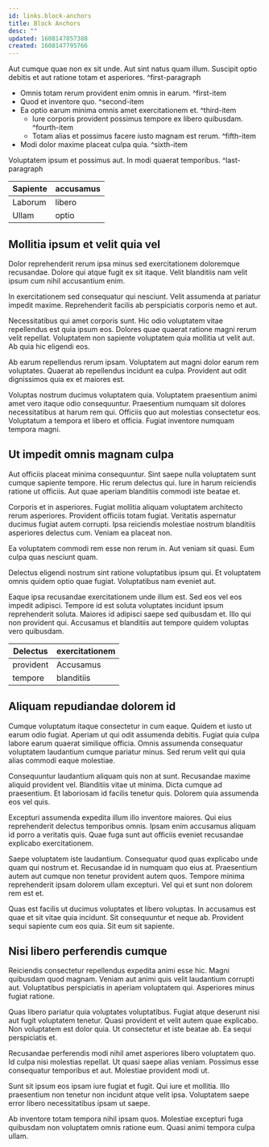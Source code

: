 ```yaml
---
id: links.block-anchors
title: Block Anchors
desc: ""
updated: 1608147857388
created: 1608147795766
---
```


Aut cumque quae non ex sit unde. Aut sint natus quam illum.
Suscipit optio debitis et aut ratione totam et asperiores. ^first-paragraph

* Omnis totam rerum provident enim omnis in earum. ^first-item
* Quod et inventore quo. ^second-item
* Ea optio earum minima omnis amet exercitationem et. ^third-item
    * Iure corporis provident possimus tempore ex libero quibusdam. ^fourth-item
    * Totam alias et possimus facere iusto magnam est rerum. ^fifth-item
* Modi dolor maxime placeat culpa quia. ^sixth-item

Voluptatem ipsum et possimus aut. In modi quaerat temporibus. ^last-paragraph

| Sapiente | accusamus |
|----------|-----------|
| Laborum  | libero    |
| Ullam    | optio     | ^table

## Mollitia ipsum et velit quia vel


Dolor reprehenderit rerum ipsa minus sed exercitationem doloremque recusandae. Dolore qui atque fugit ex sit itaque. Velit blanditiis nam velit ipsum cum nihil accusantium enim.

In exercitationem sed consequatur qui nesciunt. Velit assumenda at pariatur impedit maxime. Reprehenderit facilis ab perspiciatis corporis nemo et aut.

Necessitatibus qui amet corporis sunt. Hic odio voluptatem vitae repellendus est quia ipsum eos. Dolores quae quaerat ratione magni rerum velit repellat. Voluptatem non sapiente voluptatem quia mollitia ut velit aut. Ab quia hic eligendi eos.

Ab earum repellendus rerum ipsam. Voluptatem aut magni dolor earum rem voluptates. Quaerat ab repellendus incidunt ea culpa. Provident aut odit dignissimos quia ex et maiores est.

Voluptas nostrum ducimus voluptatem quia. Voluptatem praesentium animi amet vero itaque odio consequuntur. Praesentium numquam sit dolores necessitatibus at harum rem qui. Officiis quo aut molestias consectetur eos. Voluptatum a tempora et libero et officia. Fugiat inventore numquam tempora magni.

## Ut impedit omnis  magnam culpa

Aut officiis placeat minima consequuntur. Sint saepe nulla voluptatem sunt cumque sapiente tempore. Hic rerum delectus qui. Iure in harum reiciendis ratione ut officiis. Aut quae aperiam blanditiis commodi iste beatae et.

Corporis et in asperiores. Fugiat mollitia aliquam voluptatem architecto rerum asperiores. Provident officiis totam fugiat. Veritatis aspernatur ducimus fugiat autem corrupti. Ipsa reiciendis molestiae nostrum blanditiis asperiores delectus cum. Veniam ea placeat non.

Ea voluptatem commodi rem esse non rerum in. Aut veniam sit quasi. Eum culpa quas nesciunt quam.

Delectus eligendi nostrum sint ratione voluptatibus ipsum qui. Et voluptatem omnis quidem optio quae fugiat. Voluptatibus nam eveniet aut.

Eaque ipsa recusandae exercitationem unde illum est. Sed eos vel eos impedit adipisci. Tempore id est soluta voluptates incidunt ipsum reprehenderit soluta. Maiores id adipisci saepe sed quibusdam et. Illo qui non provident qui. Accusamus et blanditiis aut tempore quidem voluptas vero quibusdam.

| Delectus   | exercitationem |
|------------|----------------|
| provident  | Accusamus      |
| tempore    | blanditiis     | ^table2

## Aliquam repudiandae dolorem id

Cumque voluptatum itaque consectetur in cum eaque. Quidem et iusto ut earum odio fugiat. Aperiam ut qui odit assumenda debitis. Fugiat quia culpa labore earum quaerat similique officia. Omnis assumenda consequatur voluptatem laudantium cumque pariatur minus. Sed rerum velit qui quia alias commodi eaque molestiae.

Consequuntur laudantium aliquam quis non at sunt. Recusandae maxime aliquid provident vel. Blanditiis vitae ut minima. Dicta cumque ad praesentium. Et laboriosam id facilis tenetur quis. Dolorem quia assumenda eos vel quis.

Excepturi assumenda expedita illum illo inventore maiores. Qui eius reprehenderit delectus temporibus omnis. Ipsam enim accusamus aliquam id porro a veritatis quis. Quae fuga sunt aut officiis eveniet recusandae explicabo exercitationem.

Saepe voluptatem iste laudantium. Consequatur quod quas explicabo unde quam qui nostrum et. Recusandae id in numquam quo eius at. Praesentium autem aut cumque non tenetur provident autem quos. Tempore minima reprehenderit ipsam dolorem ullam excepturi. Vel qui et sunt non dolorem rem est et.

Quas est facilis ut ducimus voluptates et libero voluptas. In accusamus est quae et sit vitae quia incidunt. Sit consequuntur et neque ab. Provident sequi sapiente cum eos quia. Sit eum sit sapiente.

## Nisi libero perferendis cumque

Reiciendis consectetur repellendus expedita animi esse hic. Magni quibusdam quod magnam. Veniam aut animi quis velit laudantium corrupti aut. Voluptatibus perspiciatis in aperiam voluptatem qui. Asperiores minus fugiat ratione.

Quas libero pariatur quia voluptates voluptatibus. Fugiat atque deserunt nisi aut fugit voluptatem tenetur. Quasi provident et velit autem quae explicabo. Non voluptatem est dolor quia. Ut consectetur et iste beatae ab. Ea sequi perspiciatis et.

Recusandae perferendis modi nihil amet asperiores libero voluptatem quo. Id culpa nisi molestias repellat. Ut quasi saepe alias veniam. Possimus esse consequatur temporibus et aut. Molestiae provident modi ut.

Sunt sit ipsum eos ipsam iure fugiat et fugit. Qui iure et mollitia. Illo praesentium non tenetur non incidunt atque velit ipsa. Voluptatem saepe error libero necessitatibus ipsam ut saepe.

Ab inventore totam tempora nihil ipsam quos. Molestiae excepturi fuga quibusdam non voluptatem omnis ratione eum. Quasi animi tempora culpa ullam.
